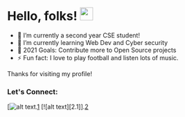 # Hello, folks! <img src="https://raw.githubusercontent.com/MartinHeinz/MartinHeinz/master/wave.gif" width="30px">

- 🔭 I’m currently a second year CSE student!
- 🌱 I’m currently learning Web Dev and Cyber security
- 🥅 2021 Goals: Contribute more to Open Source projects
- ⚡ Fun fact: I love to play football and listen lots of music.

Thanks for visiting my profile!
### Let's Connect:

[![alt text][1.1].[1]
[![alt text][2.1]].[2]

[1.1]: http://www.entypo.com/images/linkedin.svg
[1.2]: http://www.entypo.com/images/instagram.svg

[1]: https://www.linkedin.com/in/abhishek-gautam-
[2]: https://www.instagram.com/_abhishek_gautam_1
